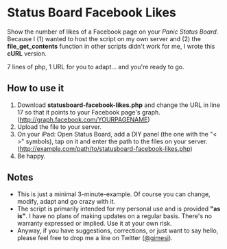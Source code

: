 # Status Board Facebook Likes
Show the number of likes of a Facebook page on your *Panic Status Board*. Because I (1) wanted to host the script on my own server and (2) the **file_get_contents** function in other scripts didn't work for me, I wrote this **cURL** version. 

7 lines of php, 1 URL for you to adapt… and you're ready to go.

## How to use it
1. Download **statusboard-facebook-likes.php** and change the URL in line 17 so that it points to your Facebook page's graph. (http://graph.facebook.com/YOURPAGENAME)
2. Upload the file to your server.
3. On your iPad: Open Status Board, add a DIY panel (the one with the "< >" symbols), tap on it and enter the path to the files on your server. (http://example.com/path/to/statusboard-facebook-likes.php)
4. Be happy.

## Notes
- This is just a minimal 3-minute-example. Of course you can change, modify, adapt and go crazy with it.
- The script is primarily intended for my personal use and is provided **"as is"**. I have no plans of making updates on a regular basis. There's no warranty expressed or implied. Use it at your own risk.
- Anyway, if you have suggestions, corrections, or just want to say hello, please feel free to drop me a line on Twitter ([@gimesi](http://twitter.com/gimesi)).